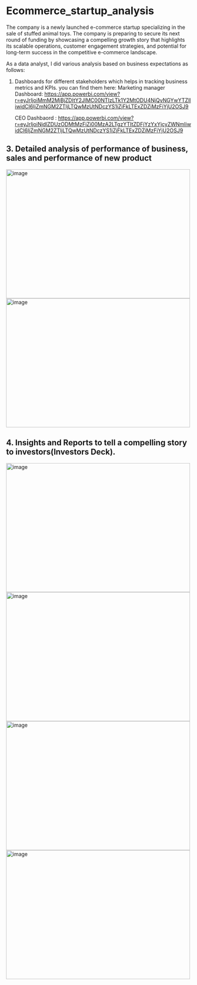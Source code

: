 # Ecommerce_startup_analysis

The company is a newly launched e-commerce startup specializing in the sale of stuffed animal toys. 
The company is preparing to secure its next round of funding by showcasing a compelling growth story that highlights its scalable operations, customer engagement strategies, and potential for long-term success in the competitive e-commerce landscape.

As a data analyst, I did various analysis based on business expectations as follows: 
1. Dashboards for different stakeholders which helps in tracking business metrics and KPIs.
     you can find them here:
    Marketing manager Dashboard: https://app.powerbi.com/view?r=eyJrIjoiMmM2MjBjZDItY2JlMC00NTIzLTk1Y2MtODU4NjQyNGYwYTZlIiwidCI6IjZmNGM2ZTljLTQwMzUtNDczYS1iZjFkLTExZDZiMzFiYjU2OSJ9
   
    CEO Dashbaord              : https://app.powerbi.com/view?r=eyJrIjoiNjdlZDUzODMtMzFiZi00MzA2LTgzYTItZDFjYzYxYjcyZWNmIiwidCI6IjZmNGM2ZTljLTQwMzUtNDczYS1iZjFkLTExZDZiMzFiYjU2OSJ9

  
## 3. Detailed analysis of performance of business, sales and  performance of new product
<img width="500" height="350" alt="image" src="https://github.com/user-attachments/assets/223ee591-7468-48c0-8ee7-0019e07fa5cb" />
<img width="500" height="350" alt="image" src="https://github.com/user-attachments/assets/c5256651-01d7-45ca-895d-3cb630ae6125" />


## 4. Insights and Reports to tell a compelling story to investors(Investors Deck).
<img width="500" height="350" alt="image" src="https://github.com/user-attachments/assets/8f7c5cfa-478d-420c-a20e-5faaa8d53af5" />
<img width="500" height="350" alt="image" src="https://github.com/user-attachments/assets/bcb6f8fa-dc4e-4113-9806-a7f33d2f27ac" />
<img width="500" height="350" alt="image" src="https://github.com/user-attachments/assets/dbf78ab9-96e4-43df-982b-3af0a7de56f2" />
<img width="500" height="350" alt="image" src="https://github.com/user-attachments/assets/2d6ca619-b8f4-4c5d-b630-fedbc0c67293" />






